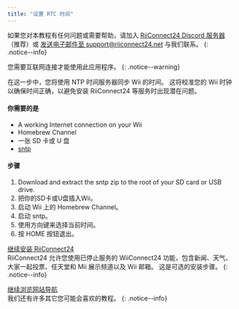 ```yaml
---
title: "设置 RTC 时间"
---
```


如果您对本教程有任何问题或需要帮助，请加入 [RiiConnect24 Discord 服务器](https://discord.gg/rc24)（推荐）或 [发送电子邮件至 support@riiconnect24.net](mailto:support@riiconnect24.net) 与我们联系。
{: .notice--info}

您需要互联网连接才能使用此应用程序。
{: .notice--warning}

在这一步中，您将使用 NTP 时间服务器同步 Wii 的时间。 这将校准您的 Wii 时钟以确保时间正确，以避免安装 RiiConnect24 等服务时出现潜在问题。

#### 你需要的是
* A working Internet connection on your Wii
* Homebrew Channel
* 一张 SD 卡或 U 盘
* [sntp](https://hbb1.oscwii.org/hbb/sntp/sntp.zip)

#### 步骤

1. Download and extract the sntp zip to the root of your SD card or USB drive.
2. 把你的SD卡或U盘插入Wii。
3. 启动 Wii 上的 Homebrew Channel。
4. 启动 sntp。
5. 使用方向键来选择当前时间。
6. 按 HOME 按钮退出。

[继续安装 RiiConnect24](riiconnect24)<br> RiiConnect24 允许您使用已停止服务的 WiiConnect24 功能，包含新闻、天气、大家一起投票、任天堂和 Mii 展示频道以及 Wii 邮箱。 这是可选的安装步骤。
{: .notice--info}

[继续浏览网站导航](site-navigation)<br> 我们还有许多其它您可能会喜欢的教程。
{: .notice--info}
